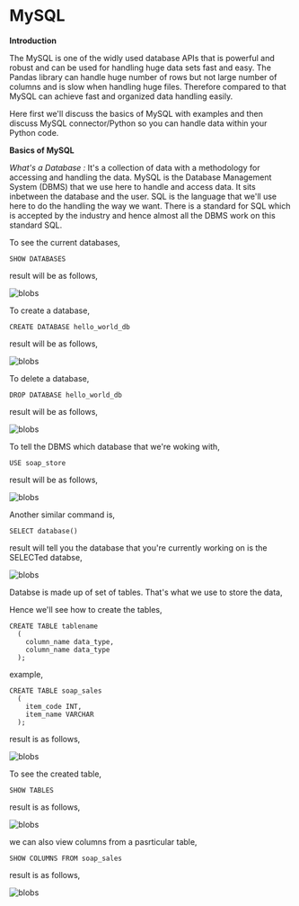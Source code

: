 # MySQL

**Introduction**

The MySQL is one of the widly used database APIs that is powerful and robust and can be used for handling huge data sets fast and easy. The Pandas library can handle huge number of rows but not large number of columns and is slow when handling huge files. Therefore compared to that MySQL can achieve fast and organized data handling easily. 

Here first we'll discuss the basics of MySQL with examples and then discuss MySQL connector/Python so you can handle data within your Python code. 

**Basics of MySQL**

*What's a Database :* It's a collection of data with a methodology for accessing and handling the data. MySQL is the Database Management System (DBMS) that we use here to handle and access data. It sits inbetween the database and the user. SQL is the language that we'll use here to do the handling the way we want. There is a standard for SQL which is accepted by the industry and hence almost all the DBMS work on this standard SQL.

To see the current databases, 

```mysql
SHOW DATABASES
```
result will be as follows,

<img src="Figure_2.png" alt="blobs" class="inline"/>

To create a database, 

```mysql
CREATE DATABASE hello_world_db
```
result will be as follows, 
  
<img src="Figure_2.png" alt="blobs" class="inline"/>

To delete a database, 

```mysql
DROP DATABASE hello_world_db
```
result will be as follows, 

<img src="Figure_2.png" alt="blobs" class="inline"/>

To tell the DBMS which database that we're woking with,

```mysql 
USE soap_store
```
result will be as follows, 

<img src="Figure_2.png" alt="blobs" class="inline"/>

Another similar command is, 

```mysql
SELECT database()
```
result will tell you the database that you're currently working on is the SELECTed databse, 

<img src="Figure_2.png" alt="blobs" class="inline"/>

Databse is made up of set of tables. That's what we use to store the data, 

Hence we'll see how to create the tables, 

```mysql 
CREATE TABLE tablename
  (
    column_name data_type, 
    column_name data_type
  );
```
example, 

```mysql 
CREATE TABLE soap_sales
  (
    item_code INT,
    item_name VARCHAR
  );
```
result is as follows, 

<img src="Figure_2.png" alt="blobs" class="inline"/>
  
To see the created table, 

```mysql 
SHOW TABLES
```

result is as follows, 

<img src="Figure_2.png" alt="blobs" class="inline"/>

we can also view columns from a pasrticular table, 

```mysql
SHOW COLUMNS FROM soap_sales
```
result is as follows, 

<img src="Figure_2.png" alt="blobs" class="inline"/>



